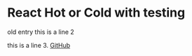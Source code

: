 # React Hot or Cold with testing
old entry
this is a line 2

this is a line 3.
[GitHub](https://github.com/Thinkful-Ed/react-hot-cold-testing)
